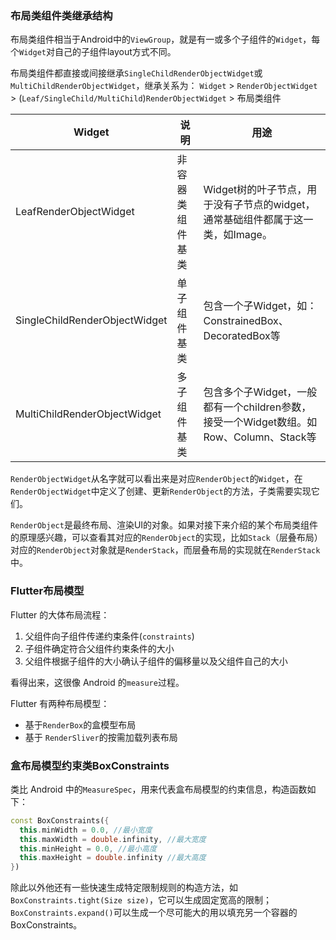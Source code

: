 ### 布局类组件类继承结构

布局类组件相当于Android中的`ViewGroup`，就是有一或多个子组件的`Widget`，每个`Widget`对自己的子组件layout方式不同。

布局类组件都直接或间接继承`SingleChildRenderObjectWidget`或`MultiChildRenderObjectWidget`，继承关系为： `Widget` > `RenderObjectWidget` > (`Leaf/SingleChild/MultiChild`)`RenderObjectWidget` > 布局类组件

| Widget                        | 说明             | 用途                                                         |
| ----------------------------- | ---------------- | ------------------------------------------------------------ |
| LeafRenderObjectWidget        | 非容器类组件基类 | Widget树的叶子节点，用于没有子节点的widget，通常基础组件都属于这一类，如Image。 |
| SingleChildRenderObjectWidget | 单子组件基类     | 包含一个子Widget，如：ConstrainedBox、DecoratedBox等         |
| MultiChildRenderObjectWidget  | 多子组件基类     | 包含多个子Widget，一般都有一个children参数，接受一个Widget数组。如Row、Column、Stack等 |

`RenderObjectWidget`从名字就可以看出来是对应`RenderObject`的`Widget`，在`RenderObjectWidget`中定义了创建、更新`RenderObject`的方法，子类需要实现它们。

`RenderObject`是最终布局、渲染UI的对象。如果对接下来介绍的某个布局类组件的原理感兴趣，可以查看其对应的`RenderObject`的实现，比如`Stack`（层叠布局）对应的`RenderObject`对象就是`RenderStack`，而层叠布局的实现就在`RenderStack`中。

### Flutter布局模型

Flutter 的大体布局流程：

1. 父组件向子组件传递约束条件(`constraints`)
2. 子组件确定符合父组件约束条件的大小
3. 父组件根据子组件的大小确认子组件的偏移量以及父组件自己的大小

看得出来，这很像 Android 的`measure`过程。

Flutter 有两种布局模型：

- 基于`RenderBox`的盒模型布局
- 基于 `RenderSliver`的按需加载列表布局

### 盒布局模型约束类BoxConstraints

类比 Android 中的`MeasureSpec`，用来代表盒布局模型的约束信息，构造函数如下：

```dart
const BoxConstraints({
  this.minWidth = 0.0, //最小宽度
  this.maxWidth = double.infinity, //最大宽度
  this.minHeight = 0.0, //最小高度
  this.maxHeight = double.infinity //最大高度
})
```

除此以外他还有一些快速生成特定限制规则的构造方法，如`BoxConstraints.tight(Size size)`，它可以生成固定宽高的限制；`BoxConstraints.expand()`可以生成一个尽可能大的用以填充另一个容器的BoxConstraints。
